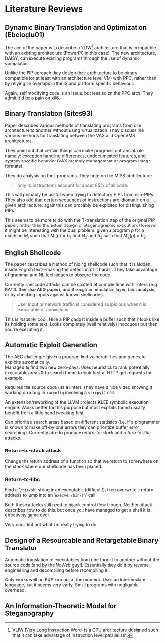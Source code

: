 # Literature Reviews

## Dynamic Binary Translation and Optimization (Ebcioglu01)

The aim of the paper is to describe a VLIW[^vliw] architecture that is compatible with an existing architecture (PowerPC in this case).  The new architecture, DAISY, can execute existing programs through the use of dynamic compilation.

[^vliw]:VLIW (Very Long Instruction Word) is a CPU architecture designed such that it can take advantage of instruction level parallelism.

Unlike the PIP aproach they design their architecture to be binary compatible (or at least with an architecture level VM) with PPC, rather than by relying on overlaps in the IS and platform specific behaviour.

Again, self modifying code is an issue; but less so on the PPC arch.  They admit it'd be a pain on x86.


## Binary Translation (Sites93)

Paper describes various methods of translating programs from one architecture to another without using virtualization.  They discuss the various methods for translating between the VAX and OpenVMS architectures.

They point out that certain things can make programs untranslatable namely: exception handling differences, undocumented features, and system specific behavior (VAX memory management or program-image formats).

They do analysis on their programs.  They note on the MIPS architecture:

> only 10 instructions account for about 85% of all code.

This will probably be useful when trying to detect my PIPs from non-PIPs.  They also add that certain sequences of instructions are idiomatic on a given architecture: again this can probably be exploited for distinguishing PIPs.

This seems to be more to do with the ∏-translation step of the original PIP paper, rather than the actual design of steganographic execution.  However it might be interesting with the dual problem: given a program $p$ for a machine $M_1$ such that $M_1(p) = b_1$ find $M_2$ and $b_2$ such that $M_2(p) = b_2$.

## English Shellcode

The paper describes a method of hiding shellcode such that it is hidden inside English text—making the detection of it harder.  They take advantage of grammar and NL techniques to obscure the code.

Currently shellcode attacks can be spotted at compile time with linters (e.g. RATS.  See also AEG paper), and through an emulation layer, taint analysis, or by checking inputs against known shellcodes. 

> User input or network traffic is considered suspicious when it is executable or anomalous

This is *insanely* cool.  Hide a PIP gadget inside a buffer such that it looks like its holding some text.  Looks completely (well relatively) inoccuous but then you're executing it. 

## Automatic Exploit Generation

The AEG challenge: given a program find vulnerabilities and generate exploits automatically.  
Managed to find two new zero-days.  Uses heuristics to rank potentially executable areas & to search them; to look first at HTTP get requests for example.

Requires the source code (its a linter).  They have a nice video showing it working on a bug in `iwconfig` involving a `strcpy()` call.

An extension/reworking of the LLVM projects KLEE symbolic execution engine.  Works better for this purpose but most exploits found usually benefit from a little hand tweaking first.

Can prioritise search areas based on different statistics (i.e. if a programmer is known to make off-by-one errors they can prioritize buffer error searching).  Currently able to produce *return-to-stack* and *return-to-libc* attacks.

### Return-to-stack attack
Change the return address of a function so that we return to somewhere on the stack where our shellcode has been placed.

### Return-to-libc
Find a '`/bin/sh`' string in an executable (difficult!), then overwrite a return address to jump into an '`execve /bin/sh`' call.

Both these attacks still need to hijack control flow though.  Neither attack describes how to do this, but once you have managed to get a shell it is effectively game over.

Very cool, but not what I'm really trying to do.


## Design of a Resourcable and Retargetable Binary Translator
Automatic translation of executables from one format to another without the source code (and by the *NoWeb* guy!).  Essentially they do it by reverse engineering and decompiling before recompiling it.

Only works well on EXE formats at the moment.  Uses an intermediate language, but it seems very early.  Small programs with negligable overhead.


## An Information-Theoretic Model for Steganography

